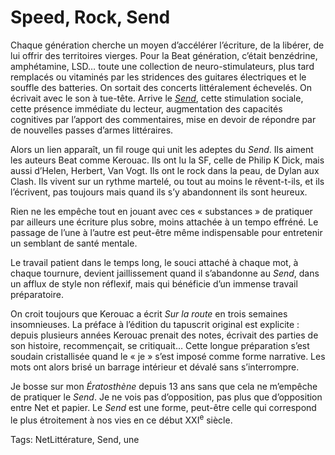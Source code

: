 # Speed, Rock, Send

Chaque génération cherche un moyen d’accélérer l’écriture, de la libérer, de lui offrir des territoires vierges. Pour la Beat génération, c’était benzédrine, amphétamine, LSD… toute une collection de neuro-stimulateurs, plus tard remplacés ou vitaminés par les stridences des guitares électriques et le souffle des batteries. On sortait des concerts littéralement échevelés. On écrivait avec le son à tue-tête. Arrive le [*Send*](/2013/11/15/la-send-generation/), cette stimulation sociale, cette présence immédiate du lecteur, augmentation des capacités cognitives par l’apport des commentaires, mise en devoir de répondre par de nouvelles passes d’armes littéraires.

Alors un lien apparaît, un fil rouge qui unit les adeptes du *Send*. Ils aiment les auteurs Beat comme Kerouac. Ils ont lu la SF, celle de Philip K Dick, mais aussi d’Helen, Herbert, Van Vogt. Ils ont le rock dans la peau, de Dylan aux Clash. Ils vivent sur un rythme martelé, ou tout au moins le rêvent-t-ils, et ils l’écrivent, pas toujours mais quand ils s’y abandonnent ils sont heureux.

Rien ne les empêche tout en jouant avec ces « substances » de pratiquer par ailleurs une écriture plus sobre, moins attachée à un tempo effréné. Le passage de l’une à l’autre est peut-être même indispensable pour entretenir un semblant de santé mentale.

Le travail patient dans le temps long, le souci attaché à chaque mot, à chaque tournure, devient jaillissement quand il s’abandonne au *Send*, dans un afflux de style non réflexif, mais qui bénéficie d’un immense travail préparatoire.

On croit toujours que Kerouac a écrit *Sur la route* en trois semaines insomnieuses. La préface à l’édition du tapuscrit original est explicite : depuis plusieurs années Kerouac prenait des notes, écrivait des parties de son histoire, recommençait, se critiquait… Cette longue préparation s’est soudain cristallisée quand le « je » s’est imposé comme forme narrative. Les mots ont alors brisé un barrage intérieur et dévalé sans s’interrompre.

Je bosse sur mon *Ératosthène* depuis 13 ans sans que cela ne m’empêche de pratiquer le *Send*. Je ne vois pas d’opposition, pas plus que d’opposition entre Net et papier. Le *Send* est une forme, peut-être celle qui correspond le plus étroitement à nos vies en ce début XXI<sup>e</sup> siècle.

Tags: NetLittérature, Send, une